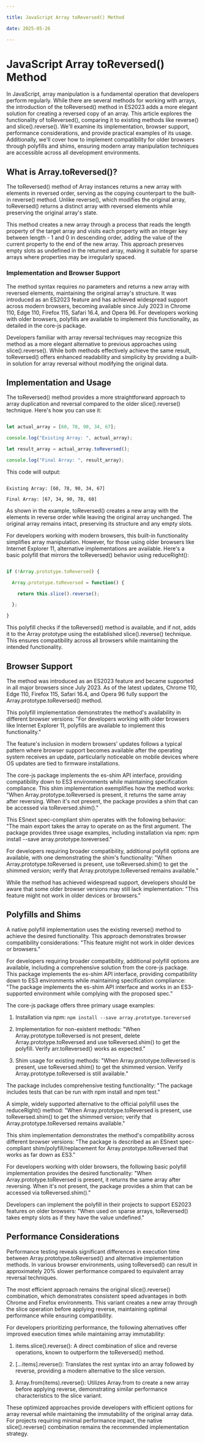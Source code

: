 ```yaml
---

title: JavaScript Array toReversed() Method

date: 2025-05-26

---
```



# JavaScript Array toReversed() Method

In JavaScript, array manipulation is a fundamental operation that developers perform regularly. While there are several methods for working with arrays, the introduction of the toReversed() method in ES2023 adds a more elegant solution for creating a reversed copy of an array. This article explores the functionality of toReversed(), comparing it to existing methods like reverse() and slice().reverse(). We'll examine its implementation, browser support, performance considerations, and provide practical examples of its usage. Additionally, we'll cover how to implement compatibility for older browsers through polyfills and shims, ensuring modern array manipulation techniques are accessible across all development environments.


## What is Array.toReversed()?

The toReversed() method of Array instances returns a new array with elements in reversed order, serving as the copying counterpart to the built-in reverse() method. Unlike reverse(), which modifies the original array, toReversed() returns a distinct array with reversed elements while preserving the original array's state.

This method creates a new array through a process that reads the length property of the target array and visits each property with an integer key between length - 1 and 0 in descending order, adding the value of the current property to the end of the new array. This approach preserves empty slots as undefined in the returned array, making it suitable for sparse arrays where properties may be irregularly spaced.


### Implementation and Browser Support

The method syntax requires no parameters and returns a new array with reversed elements, maintaining the original array's structure. It was introduced as an ES2023 feature and has achieved widespread support across modern browsers, becoming available since July 2023 in Chrome 110, Edge 110, Firefox 115, Safari 16.4, and Opera 96. For developers working with older browsers, polyfills are available to implement this functionality, as detailed in the core-js package.

Developers familiar with array reversal techniques may recognize this method as a more elegant alternative to previous approaches using slice().reverse(). While both methods effectively achieve the same result, toReversed() offers enhanced readability and simplicity by providing a built-in solution for array reversal without modifying the original data.


## Implementation and Usage

The toReversed() method provides a more straightforward approach to array duplication and reversal compared to the older slice().reverse() technique. Here's how you can use it:

```javascript

let actual_array = [60, 78, 90, 34, 67];

console.log("Existing Array: ", actual_array);

let result_array = actual_array.toReversed();

console.log("Final Array: ", result_array);

```

This code will output:

```

Existing Array: [60, 78, 90, 34, 67]

Final Array: [67, 34, 90, 78, 60]

```

As shown in the example, toReversed() creates a new array with the elements in reverse order while leaving the original array unchanged. The original array remains intact, preserving its structure and any empty slots.

For developers working with modern browsers, this built-in functionality simplifies array manipulation. However, for those using older browsers like Internet Explorer 11, alternative implementations are available. Here's a basic polyfill that mirrors the toReversed() behavior using reduceRight():

```javascript

if (!Array.prototype.toReversed) {

  Array.prototype.toReversed = function() {

    return this.slice().reverse();

  };

}

```

This polyfill checks if the toReversed() method is available, and if not, adds it to the Array prototype using the established slice().reverse() technique. This ensures compatibility across all browsers while maintaining the intended functionality.


## Browser Support

The method was introduced as an ES2023 feature and became supported in all major browsers since July 2023. As of the latest updates, Chrome 110, Edge 110, Firefox 115, Safari 16.4, and Opera 96 fully support the Array.prototype.toReversed() method.

This polyfill implementation demonstrates the method's availability in different browser versions: "For developers working with older browsers like Internet Explorer 11, polyfills are available to implement this functionality."

The feature's inclusion in modern browsers' updates follows a typical pattern where browser support becomes available after the operating system receives an update, particularly noticeable on mobile devices where OS updates are tied to firmware installations.

The core-js package implements the es-shim API interface, providing compatibility down to ES3 environments while maintaining specification compliance. This shim implementation exemplifies how the method works: "When Array.prototype.toReversed is present, it returns the same array after reversing. When it's not present, the package provides a shim that can be accessed via toReversed.shim()."

This ESnext spec-compliant shim operates with the following behavior: "The main export takes the array to operate on as the first argument. The package provides three usage examples, including installation via npm: npm install --save array.prototype.toreversed."

For developers requiring broader compatibility, additional polyfill options are available, with one demonstrating the shim's functionality: "When Array.prototype.toReversed is present, use toReversed.shim() to get the shimmed version; verify that Array.prototype.toReversed remains available."

While the method has achieved widespread support, developers should be aware that some older browser versions may still lack implementation: "This feature might not work in older devices or browsers."


## Polyfills and Shims

A native polyfill implementation uses the existing reverse() method to achieve the desired functionality. This approach demonstrates browser compatibility considerations: "This feature might not work in older devices or browsers."

For developers requiring broader compatibility, additional polyfill options are available, including a comprehensive solution from the core-js package. This package implements the es-shim API interface, providing compatibility down to ES3 environments while maintaining specification compliance: "The package implements the es-shim API interface and works in an ES3-supported environment while complying with the proposed spec."

The core-js package offers three primary usage examples:

1. Installation via npm: `npm install --save array.prototype.toreversed`

2. Implementation for non-existent methods: "When Array.prototype.toReversed is not present, delete Array.prototype.toReversed and use toReversed.shim() to get the polyfill. Verify arr.toReversed() works as expected."

3. Shim usage for existing methods: "When Array.prototype.toReversed is present, use toReversed.shim() to get the shimmed version. Verify Array.prototype.toReversed is still available."

The package includes comprehensive testing functionality: "The package includes tests that can be run with npm install and npm test."

A simple, widely supported alternative to the official polyfill uses the reduceRight() method: "When Array.prototype.toReversed is present, use toReversed.shim() to get the shimmed version; verify that Array.prototype.toReversed remains available."

This shim implementation demonstrates the method's compatibility across different browser versions: "The package is described as an ESnext spec-compliant shim/polyfill/replacement for Array.prototype.toReversed that works as far down as ES3."

For developers working with older browsers, the following basic polyfill implementation provides the desired functionality: "When Array.prototype.toReversed is present, it returns the same array after reversing. When it's not present, the package provides a shim that can be accessed via toReversed.shim()."

Developers can implement the polyfill in their projects to support ES2023 features on older browsers: "When used on sparse arrays, toReversed() takes empty slots as if they have the value undefined."


## Performance Considerations

Performance testing reveals significant differences in execution time between Array.prototype.toReversed() and alternative implementation methods. In various browser environments, using toReversed() can result in approximately 20% slower performance compared to equivalent array reversal techniques.

The most efficient approach remains the original slice().reverse() combination, which demonstrates consistent speed advantages in both Chrome and Firefox environments. This variant creates a new array through the slice operation before applying reverse, maintaining optimal performance while ensuring compatibility.

For developers prioritizing performance, the following alternatives offer improved execution times while maintaining array immutability:

1. items.slice().reverse(): A direct combination of slice and reverse operations, known to outperform the toReversed() method.

2. [...items].reverse(): Translates the rest syntax into an array followed by reverse, providing a modern alternative to the slice version.

3. Array.from(items).reverse(): Utilizes Array.from to create a new array before applying reverse, demonstrating similar performance characteristics to the slice variant.

These optimized approaches provide developers with efficient options for array reversal while maintaining the immutability of the original array data. For projects requiring minimal performance impact, the native slice().reverse() combination remains the recommended implementation strategy.

